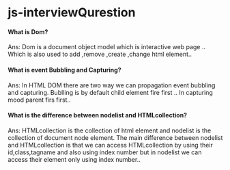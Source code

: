 # js-interviewQurestion


#### What is Dom?
  Ans: Dom is a document object model which is interactive web page .. Which is also used to add ,remove ,create ,change html element..
#### What is event Bubbling  and Capturing?
  Ans: In HTML DOM there are two way we can propagation event bubbling and capturing.
  Bublling is by default child element fire first .. In capturing mood parent firs first..
#### What is the difference between nodelist and HTMLcollection?
  Ans: HTMLcollection is the collection of html element and nodelist is the collection of document node element.
  The main difference between nodelist and HTMLcollection is that we can access HTMLcollection by using their id,class,tagname and also using index number but in nodelist we     can access their element only using index number..
